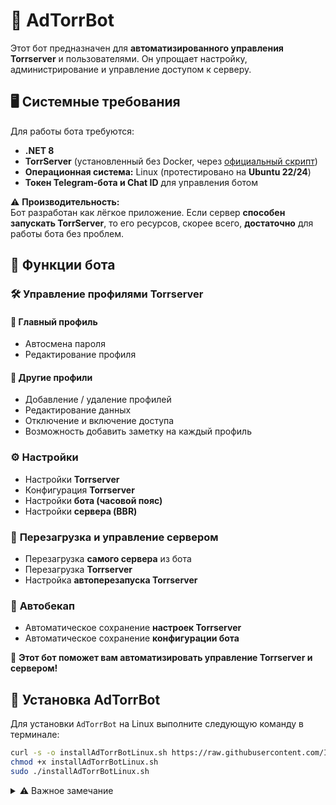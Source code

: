 # 🚀 AdTorrBot  
Этот бот предназначен для **автоматизированного управления Torrserver** и пользователями. Он упрощает настройку, администрирование и управление доступом к серверу.  

## 🖥️ Системные требования  

Для работы бота требуются:  
- **.NET 8**  
- **TorrServer** (установленный без Docker, через [официальный скрипт](https://github.com/YouROK/TorrServer))  
- **Операционная система:** Linux (протестировано на **Ubuntu 22/24**)  
- **Токен Telegram-бота и Chat ID** для управления ботом  

⚠️ **Производительность:**  
Бот разработан как лёгкое приложение. Если сервер **способен запускать TorrServer**, то его ресурсов, скорее всего, **достаточно** для работы бота без проблем.  

## 🔧 Функции бота  

### 🛠 **Управление профилями Torrserver**  
#### 🔹 **Главный профиль**  
- Автосмена пароля  
- Редактирование профиля  

#### 🔹 **Другие профили**  
- Добавление / удаление профилей  
- Редактирование данных  
- Отключение и включение доступа  
- Возможность добавить заметку на каждый профиль  

### ⚙ **Настройки**  
- Настройки **Torrserver**  
- Конфигурация **Torrserver**  
- Настройки **бота (часовой пояс)**  
- Настройки **сервера (BBR)**  

### 🔄 **Перезагрузка и управление сервером**  
- Перезагрузка **самого сервера** из бота  
- Перезагрузка **Torrserver**  
- Настройка **автоперезапуска Torrserver**  

### 📂 **Автобекап**  
- Автоматическое сохранение **настроек Torrserver**  
- Автоматическое сохранение **конфигурации бота**  

🚀 **Этот бот поможет вам автоматизировать управление Torrserver и сервером!**  

## 🚀 Установка AdTorrBot  
Для установки `AdTorrBot` на Linux выполните следующую команду в терминале:  

```bash
curl -s -o installAdTorrBotLinux.sh https://raw.githubusercontent.com/IGNATOV93/AdTorrBot/master/installAdTorrBotLinux.sh
chmod +x installAdTorrBotLinux.sh
sudo ./installAdTorrBotLinux.sh
``` 

<details>
  <summary>⚠️ Важное замечание</summary>

Этот бот всё ещё активно развивается, поэтому возможны **ошибки и баги**.  
Я работаю над исправлением проблем, чтобы сделать систему **стабильной и надёжной**, а также добавляю новые возможности.  

🔧 **Что сейчас в процессе?**  
- **Разработка автоматического скрипта установки** (простая установка в одну строку)  

📌 Постепенно проект будет становиться **лучше**, а код — **чище и оптимизированнее**!  
Я продолжаю учиться, поэтому код может быть не идеальным.  
Но проект развивается, и я стараюсь сделать его **надёжным и удобным**! 🚀  
</details>
